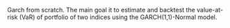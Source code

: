 Garch from scratch. The main goal it to estimate and backtest the value-at-risk (VaR) of portfolio of two indices using the GARCH(1,1)-Normal model.
